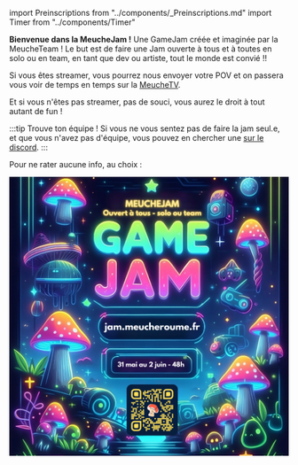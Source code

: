 import Preinscriptions from "../components/_Preinscriptions.md"
import Timer from "../components/Timer"

<Timer/>

**Bienvenue dans la MeucheJam !** Une GameJam créée et imaginée par la MeucheTeam ! Le but est de faire une Jam ouverte à tous et à toutes en solo ou en team, en tant que dev ou artiste, tout le monde est convié !!

Si vous êtes streamer, vous pourrez nous envoyer votre POV et on passera vous voir de temps en temps sur la [MeucheTV](https://www.twitch.tv/meucheroume).

Et si vous n'êtes pas streamer, pas de souci, vous aurez le droit à tout autant de fun !

:::tip Trouve ton équipe !
Si vous ne vous sentez pas de faire la jam seul.e, et que vous n'avez pas d'équipe, vous pouvez en chercher une [sur le discord](https://discord.gg/YhvRqS2wMC).
:::

Pour ne rater aucune info, au choix :

<Preinscriptions/>

![](./affiche.png)